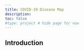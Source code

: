 ```yaml
---
title: COVID-19 Disease Map
description: 
toc: false
#type: project # hide page for now
---
```


## Introduction

